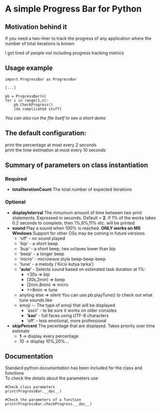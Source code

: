 # A simple Progress Bar for Python
## Motivation behind it
If you need a two-liner to track the progress of any application where the number of total iterations is known  

I got tired of people not including progress tracking metrics  

## Usage example
```
import ProgressBar as ProgressBar

[...]  

pb = ProgressBar(n)
for i in range(1,n):
    pb.CheckProgress()
    [do complicated stuff]
 ```
*You can also run the file itself to see a short demo*
  
  
  
 ## The default configuration:  
 print the percentage at most every 2 seconds  
 print the time estimation at most every 10 seconds  

 ## Summary of parameters on class instantiation
  ### Required  
  - **totalIterationCount** The total number of expected iterations
  ### Optional
  - **displayInterval** The minumum amount of time between two print statements. Expressed in seconds. Default = **2**. If 1% of the works takes 0.2 seconds to complete, then 1%,6%,11% etc. will be printed
  - **sound** Play a sound when 100% is reached. **ONLY works on MS Windows** Support for other OSs may be coming in future versions
     - 'off'  - no sound played
     - 'bip'   - a short beep
     - 'bup'   - a short beep, two octaves lower than bip
     - 'beep'  - a longer beep
     - 'micro' - microwave style beep-beep-beep
     - 'tune'  - a melody ('Kicsi kutya tarka')
     - **'auto'**    - Selects sound based on estimated task duration at 1%:
         - \<30s       => bip  
         - [30s,2min)  => beep  
         - [2min,8min) => micro  
         - \>=8min     => tune  
      - anyting else => silent
	 You can use pb.playTune() to check out what tune sounds like
     - emoji -- The type of emoji that will be displayed
         - 'ascii' - to be sure it works on older consoles
         - **'kao'**   - full faces using UTF-8 characters
         - 'off'   - less emotional, more professional
  - **skipPercent** The pecentage that are displayed. Takes priority over time estimate
     - **1**   -> display every percentage
     - 10  -> display 10%,20%...
 
 ## Documentation  
 Standard python documentation has been included for the class and functions  
To check the details about the parameters use  
```
#Check class parameters
print(ProgressBar.__doc__)

#Check the parameters of a function
print(ProgressBar.checkProgress.__doc__)
```
 
